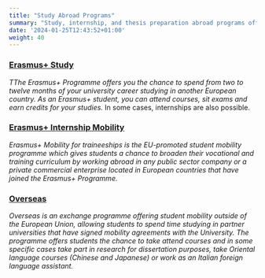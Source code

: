 ```yaml
---
title: "Study Abroad Programs"
summary: "Study, internship, and thesis preparation abroad programs offered by the University of Bologna."
date: '2024-01-25T12:43:52+01:00'
weight: 40
---
```


### [Erasmus+ Study](https://www.unibo.it/en/study/international-experiences/Studying-abroad/General-information-on-Erasmus/General-information-on-Erasmus)
_TThe Erasmus+ Programme offers you the chance to spend from two to twelve months of your university career studying in another European country. As an Erasmus+ student, you can attend courses, sit exams and earn credits for your studies._ In some cases, internships are also possible.

### [Erasmus+ Internship Mobility](https://www.unibo.it/en/international/internship-abroad/erasmus-mobility-for-traineeship/erasmus-mobility-for-traineeships-what-is-it-and-how-to-apply/erasmus-mobility-for-traineeships-what-is-it-and-how-to-apply)
_Erasmus+ Mobility for traineeships is the EU-promoted student mobility programme which gives students a chance to broaden their vocational and training curriculum by working abroad in any public sector company or a private commercial enterprise located in European countries that have joined the Erasmus+ Programme._

### [Overseas](https://www.unibo.it/en/study/international-experiences/Studying-abroad/General-information-on-Overseas)
_Overseas is an exchange programme offering student mobility outside of the European Union, allowing students to spend time studying in partner universities that have signed mobility agreements with the University. The programme offers students the chance to take attend courses and in some specific cases take part in research for dissertation purposes, take Oriental language courses (Chinese and Japanese) or work as an Italian foreign language assistant._

#